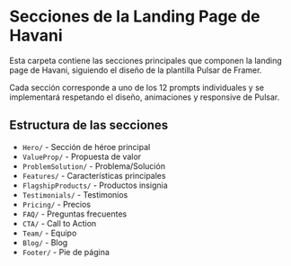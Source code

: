 
# Secciones de la Landing Page de Havani

Esta carpeta contiene las secciones principales que componen la landing page de Havani, siguiendo el diseño de la plantilla Pulsar de Framer.

Cada sección corresponde a uno de los 12 prompts individuales y se implementará respetando el diseño, animaciones y responsive de Pulsar.

## Estructura de las secciones

- `Hero/` - Sección de héroe principal
- `ValueProp/` - Propuesta de valor  
- `ProblemSolution/` - Problema/Solución
- `Features/` - Características principales
- `FlagshipProducts/` - Productos insignia
- `Testimonials/` - Testimonios
- `Pricing/` - Precios
- `FAQ/` - Preguntas frecuentes
- `CTA/` - Call to Action
- `Team/` - Equipo
- `Blog/` - Blog
- `Footer/` - Pie de página
